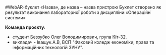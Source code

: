 #WebAR-буклет «Назва», де назва – назва пристрою
Буклет створено як результат виконання лабораторної роботи з дисципліни
«Операційні системи»


**Команда проєкту:**
* студент Беззубко Олег Володимирович, група Кіт-32.
* викладач - Іващук.А.В, ВСП "Фаховий коледж економіки, права та інформаційних технологій ЗУНУ".
